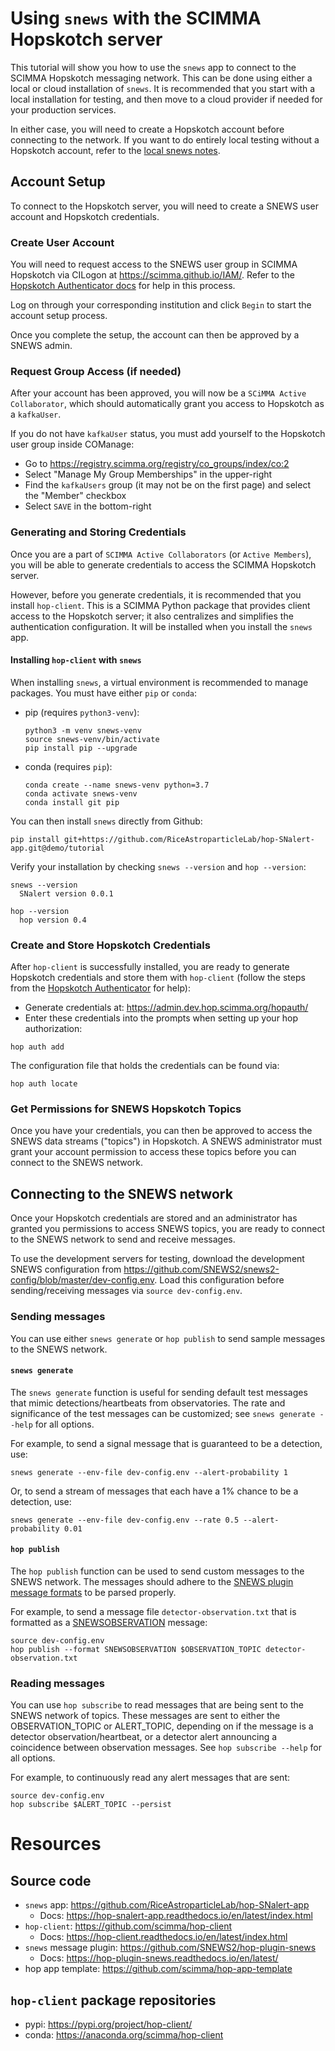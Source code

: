 # Using `snews` with the SCIMMA Hopskotch server
This tutorial will show you how to use the `snews` app to connect to the SCIMMA Hopskotch messaging network. This can be done using either a local or cloud installation of `snews`. It is recommended that you start with a local installation for testing, and then move to a cloud provider if needed for your production services.

In either case, you will need to create a Hopskotch account before connecting to the network. If you want to do entirely local testing without a Hopskotch account, refer to the [local snews notes](https://github.com/RiceAstroparticleLab/hop-SNalert-app/blob/demo/tutorial/snews-local-tutorial.md).

## Account Setup
To connect to the Hopskotch server, you will need to create a SNEWS user account and Hopskotch credentials.

### Create User Account
You will need to request access to the SNEWS user group in SCIMMA Hopskotch via CILogon at https://scimma.github.io/IAM/. Refer to the [Hopskotch Authenticator docs](https://github.com/scimma/scimma-admin/blob/master/doc/hopauth_guide.md#hopauth-for-users) for help in this process.

Log on through your corresponding institution and click `Begin` to start the account setup process.

Once you complete the setup, the account can then be approved by a SNEWS admin.

### Request Group Access (if needed)
After your account has been approved, you will now be a `SCiMMA Active Collaborator`, which should automatically grant you access to Hopskotch as a `kafkaUser`.

If you do not have `kafkaUser` status, you must add yourself to the Hopskotch user group inside COManage:
* Go to  https://registry.scimma.org/registry/co_groups/index/co:2
* Select "Manage My Group Memberships" in the upper-right
* Find the `kafkaUsers` group (it may not be on the first page) and select the "Member" checkbox
* Select `SAVE` in the bottom-right

### Generating and Storing Credentials
Once you are a part of `SCIMMA Active Collaborators` (or `Active Members`), you will be able to generate credentials to access the SCIMMA Hopskotch server.

However, before you generate credentials, it is recommended that you install `hop-client`. This is a SCIMMA Python package that provides client access to the Hopskotch server; it also centralizes and simplifies the authentication configuration. It will be installed when you install the `snews` app.

#### Installing `hop-client` with `snews`

When installing `snews`, a virtual environment is recommended to manage packages. You must have either `pip` or `conda`:

* pip (requires `python3-venv`):
  ```
  python3 -m venv snews-venv
  source snews-venv/bin/activate
  pip install pip --upgrade
  ```
* conda (requires `pip`):
  ```
  conda create --name snews-venv python=3.7
  conda activate snews-venv
  conda install git pip
  ```

You can then install `snews` directly from Github:
```
pip install git+https://github.com/RiceAstroparticleLab/hop-SNalert-app.git@demo/tutorial
```

Verify your installation by checking `snews --version` and `hop --version`:
```
snews --version
  SNalert version 0.0.1

hop --version
  hop version 0.4
```

### Create and Store Hopskotch Credentials
After `hop-client` is successfully installed, you are ready to generate Hopskotch credentials and store them with `hop-client` (follow the steps from the [Hopskotch Authenticator](https://github.com/scimma/scimma-admin/blob/master/doc/hopauth_guide.md#creating-a-credential) for help):
* Generate credentials at: https://admin.dev.hop.scimma.org/hopauth/
* Enter these credentials into the prompts when setting up your hop authorization:
```
hop auth add
```

The configuration file that holds the credentials can be found via:
```
hop auth locate
```

### Get Permissions for SNEWS Hopskotch Topics
Once you have your credentials, you can then be approved to access the SNEWS data streams ("topics") in Hopskotch. A SNEWS administrator must grant your account permission to access these topics before you can connect to the SNEWS network.

## Connecting to the SNEWS network
Once your Hopskotch credentials are stored and an administrator has granted you permissions to access SNEWS topics, you are ready to connect to the SNEWS network to send and receive messages.

To use the development servers for testing, download the development SNEWS configuration from https://github.com/SNEWS2/snews2-config/blob/master/dev-config.env. Load this configuration before sending/receiving messages via `source dev-config.env`.

### Sending messages
You can use either `snews generate` or `hop publish` to send sample messages to the SNEWS network.

#### `snews generate`
The `snews generate` function is useful for sending default test messages that mimic detections/heartbeats from observatories. The rate and significance of the test messages can be customized; see `snews generate --help` for all options.

For example, to send a signal message that is guaranteed to be a detection, use:
```
snews generate --env-file dev-config.env --alert-probability 1
```

Or, to send a stream of messages that each have a 1% chance to be a detection, use:
```
snews generate --env-file dev-config.env --rate 0.5 --alert-probability 0.01
```

#### `hop publish`
The `hop publish` function can be used to send custom messages to the SNEWS network. The messages should adhere to the [SNEWS plugin message formats](https://hop-plugin-snews.readthedocs.io/en/latest/user/messages.html) to be parsed properly.

For example, to send a message file `detector-observation.txt` that is formatted as a [SNEWSOBSERVATION](https://hop-plugin-snews.readthedocs.io/en/latest/user/messages.html#observation-message) message:
```
source dev-config.env
hop publish --format SNEWSOBSERVATION $OBSERVATION_TOPIC detector-observation.txt
```

### Reading messages
You can use `hop subscribe` to read messages that are being sent to the SNEWS network of topics. These messages are sent to either the OBSERVATION_TOPIC or ALERT_TOPIC, depending on if the message is a detector observation/heartbeat, or a detector alert announcing a coincidence between observation messages. See `hop subscribe --help` for all options.

For example, to continuously read any alert messages that are sent:
```
source dev-config.env
hop subscribe $ALERT_TOPIC --persist
```

# Resources

## Source code
* `snews` app: https://github.com/RiceAstroparticleLab/hop-SNalert-app
  * Docs: https://hop-snalert-app.readthedocs.io/en/latest/index.html
* `hop-client`: https://github.com/scimma/hop-client
  * Docs: https://hop-client.readthedocs.io/en/latest/index.html
* `snews` message plugin: https://github.com/SNEWS2/hop-plugin-snews
  * Docs: https://hop-plugin-snews.readthedocs.io/en/latest/
* hop app template: https://github.com/scimma/hop-app-template

## `hop-client` package repositories
* pypi: https://pypi.org/project/hop-client/
* conda: https://anaconda.org/scimma/hop-client
